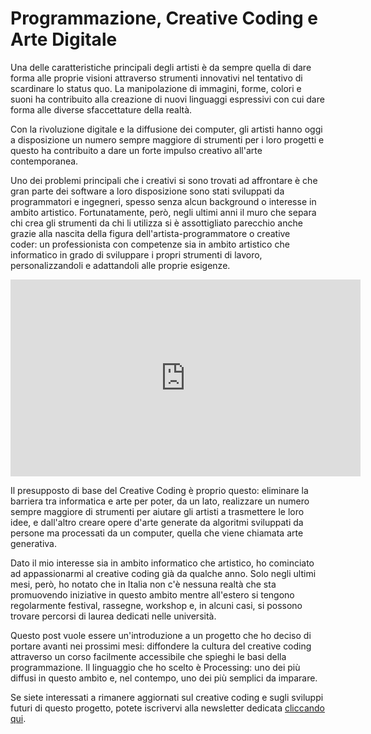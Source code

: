 # Programmazione, Creative Coding e Arte Digitale
Una delle caratteristiche principali degli artisti è da sempre quella di dare forma alle proprie visioni attraverso strumenti innovativi nel tentativo di scardinare lo status quo. La manipolazione di immagini, forme, colori e suoni ha contribuito alla creazione di nuovi linguaggi espressivi con cui dare forma alle diverse sfaccettature della realtà.

Con la rivoluzione digitale e la diffusione dei computer, gli artisti hanno oggi a disposizione un numero sempre maggiore di strumenti per i loro progetti e questo ha contribuito a dare un forte impulso creativo all'arte contemporanea.

Uno dei problemi principali che i creativi si sono trovati ad affrontare è che gran parte dei software a loro disposizione sono stati sviluppati da programmatori e ingegneri, spesso senza alcun background o interesse in ambito artistico. Fortunatamente, però, negli ultimi anni il muro che separa chi crea gli strumenti da chi li utilizza si è assottigliato parecchio anche grazie alla nascita della figura dell'artista-programmatore o creative coder: un professionista con competenze sia in ambito artistico che informatico in grado di sviluppare i propri strumenti di lavoro, personalizzandoli e adattandoli alle proprie esigenze.

<iframe width="560" height="315" src="https://www.youtube.com/embed/eBV14-3LT-g" title="YouTube video player" frameborder="0" allow="accelerometer; autoplay; clipboard-write; encrypted-media; gyroscope; picture-in-picture; web-share" allowfullscreen></iframe>

Il presupposto di base del Creative Coding è proprio questo: eliminare la barriera tra informatica e arte per poter, da un lato, realizzare un numero sempre maggiore di strumenti per aiutare gli artisti a trasmettere le loro idee, e dall'altro creare opere d'arte generate da algoritmi sviluppati da persone ma processati da un computer, quella che viene chiamata arte generativa.

Dato il mio interesse sia in ambito informatico che artistico, ho cominciato ad appassionarmi al creative coding già da qualche anno. Solo negli ultimi mesi, però, ho notato che in Italia non c'è nessuna realtà che sta promuovendo iniziative in questo ambito mentre all'estero si tengono regolarmente festival, rassegne, workshop e, in alcuni casi, si possono trovare percorsi di laurea dedicati nelle università.

Questo post vuole essere un'introduzione a un progetto che ho deciso di portare avanti nei prossimi mesi: diffondere la cultura del creative coding attraverso un corso facilmente accessibile che spieghi le basi della programmazione. Il linguaggio che ho scelto è Processing: uno dei più diffusi in questo ambito e, nel contempo, uno dei più semplici da imparare.

Se siete interessati a rimanere aggiornati sul creative coding e sugli sviluppi futuri di questo progetto, potete iscrivervi alla newsletter dedicata [cliccando qui](https://www.tinyletter.com/creativecoding).